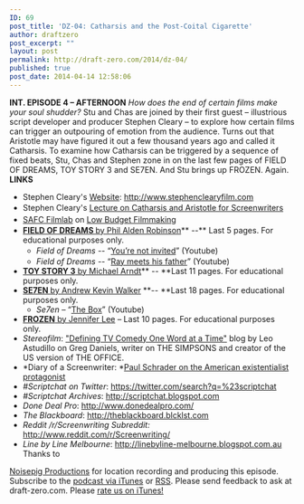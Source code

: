 ```yaml
---
ID: 69
post_title: 'DZ-04: Catharsis and the Post-Coital Cigarette'
author: draftzero
post_excerpt: ""
layout: post
permalink: http://draft-zero.com/2014/dz-04/
published: true
post_date: 2014-04-14 12:58:06
---
```

**INT. EPISODE 4 – AFTERNOON** *How does the end of certain films make your soul shudder?* Stu and Chas are joined by their first guest – illustrious script developer and producer Stephen Cleary – to explore how certain films can trigger an outpouring of emotion from the audience. Turns out that Aristotle may have figured it out a few thousand years ago and called it Catharsis. To examine how Catharsis can be triggered by a sequence of fixed beats, Stu, Chas and Stephen zone in on the last few pages of FIELD OF DREAMS, TOY STORY 3 and SE7EN. And Stu brings up FROZEN. Again. **LINKS** 
*   Stephen Cleary's <a href="http://www.stephenclearyfilm.com" target="_blank">Website</a>: <a href="http://www.stephenclearyfilm.com" target="_blank">http://www.stephenclearyfilm.com</a>
*   <span style="line-height: 1.5em;">Stephen Cleary's </span><a style="line-height: 1.5em;" href="http://blog.vca.unimelb.edu.au/2012/05/21/free-podcast-aristotelian-wisdom-for-modern-scriptwriters/" target="_blank">Lecture on Catharsis and Aristotle for Screenwriters</a>
*   <a style="line-height: 1.5em;" href="http://www.safilmlab.com.au/lab/" target="_blank">SAFC Filmlab</a><span style="line-height: 1.5em;"> on </span><a style="line-height: 1.5em;" href="http://www.safilmlab.com.au/lodown/section/lowschool" target="_blank">Low Budget Filmmaking</a>
*   <a href="http://traffic.libsyn.com/draftzero/FIELD-OF-DREAMS_PhilAldenRobinson-CatharsisPages.pdf" target="_blank"><b>FIELD OF DREAMS </b>by Phil Alden Robinson</a>** --** Last 5 pages. For educational purposes only. 
    *   <i style="line-height: 1.5em;">Field of Dreams --</i><span style="line-height: 1.5em;"> “</span><a style="line-height: 1.5em;" href="https://www.youtube.com/watch?v=29nIXG5KJYw" target="_blank">You’re not invited</a><span style="line-height: 1.5em;">” (Youtube)</span>
    *   *Field of Dreams --* “<a href="https://www.youtube.com/watch?v=cz1TJ4r7bOU" target="_blank">Ray meets his father</a>” (Youtube)
*   <a href="http://traffic.libsyn.com/draftzero/TOY-STORY-3_MichaelArndt-CatharsisPages.pdf" target="_blank"><b>TOY STORY 3</b> by Michael Arndt</a>** -- **Last 11 pages. For educational purposes only.
*   <a href="http://traffic.libsyn.com/draftzero/SEVEN_AndrewKevinWalker-CatharsisPages.pdf" target="_blank"><b>SE7EN </b>by Andrew Kevin Walker</a> **-- **Last 18 pages. For educational purposes only. 
    *   *Se7en* – “<a href="https://www.youtube.com/watch?v=1giVzxyoclE" target="_blank">The Box</a>” (Youtube)
*   **<a href="http://traffic.libsyn.com/draftzero/FROZEN_JenniferLee-CatharsisPages.pdf" target="_blank">FROZEN</a>**<a href="http://traffic.libsyn.com/draftzero/FROZEN_JenniferLee-CatharsisPages.pdf" target="_blank"> by Jennifer Lee</a> – Last 10 pages. For educational purposes only.
*   *Stereofilm*: <a href="http://stereofilm.wordpress.com/2014/03/20/greg-daniels-defining-tv-comedy-one-word-at-a-time" target="_blank">"Defining TV Comedy One Word at a Time"</a> blog by Leo Astudillo on Greg Daniels, writer on THE SIMPSONS and creator of the US version of THE OFFICE.
*   *Diary of a Screenwriter: *<a href="http://diaryofascreenwriter.blogspot.com.au/2012/04/paul-schrader-steps-to-writing-script.html" target="_blank">Paul Schrader on the American existentialist protagonist</a><a href="http://diaryofascreenwriter.blogspot.com.au/2012/04/paul-schrader-steps-to-writing-script.html" target="_blank"> </a>
*   *#Scriptchat on Twitter*: <a href="https://twitter.com/search?q=%23scriptchat" target="_blank">https://twitter.com/search?q=%23scriptchat</a>
*   *#Scriptchat Archives*: <a href="http://scriptchat.blogspot.com.au" target="_blank">http://scriptchat.blogspot.com</a>
*   *Done Deal Pro*: <a href="http://www.donedealpro.com/default.aspx" target="_blank">http://www.donedealpro.com/</a>
*   *The Blackboard*: <a href="http://theblackboard.blcklst.com" target="_blank">http://theblackboard.blcklst.com</a>
*   *Reddit /r/Screenwriting Subreddit:* <a href="http://www.reddit.com/r/Screenwriting/" target="_blank">http://www.reddit.com/r/Screenwriting/</a>
*   *Line by Line Melbourne*: <a href="http://linebyline-melbourne.blogspot.com.au" target="_blank">http://linebyline-melbourne.blogspot.com.au</a> Thanks to 

[Noisepig Productions][1] for location recording and producing this episode. Subscribe to the [podcast via iTunes][2] or [RSS][3]. Please send feedback to ask at draft-zero.com. Please [rate us on iTunes!][2]

 [1]: http://noisepig.com
 [2]: https://itunes.apple.com/au/podcast/draft-zero-screenwriting-podcast/id847126598?mt=2&ls=1
 [3]: http://draftzero.libsyn.com/rss